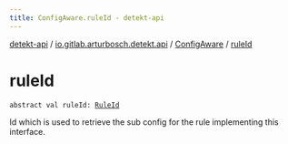 ```yaml
---
title: ConfigAware.ruleId - detekt-api
---
```


[detekt-api](../../index.html) / [io.gitlab.arturbosch.detekt.api](../index.html) / [ConfigAware](index.html) / [ruleId](./rule-id.html)

# ruleId

`abstract val ruleId: `[`RuleId`](../-rule-id.html)

Id which is used to retrieve the sub config for the rule implementing this interface.

